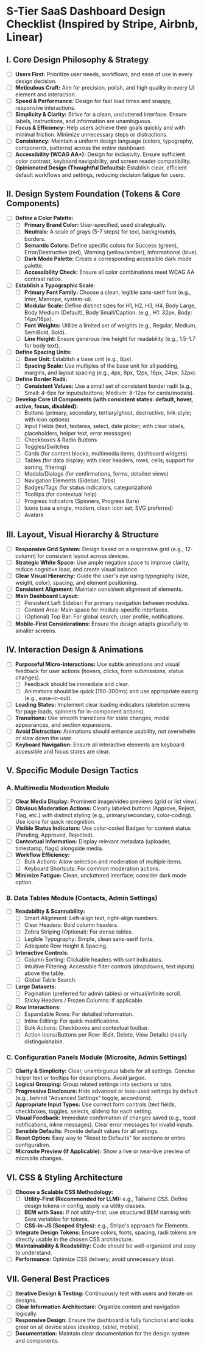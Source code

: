 
# S-Tier SaaS Dashboard Design Checklist (Inspired by Stripe, Airbnb, Linear)

## I. Core Design Philosophy & Strategy

*   [ ] **Users First:** Prioritize user needs, workflows, and ease of use in every design decision.
*   [ ] **Meticulous Craft:** Aim for precision, polish, and high quality in every UI element and interaction.
*   [ ] **Speed & Performance:** Design for fast load times and snappy, responsive interactions.
*   [ ] **Simplicity & Clarity:** Strive for a clean, uncluttered interface. Ensure labels, instructions, and information are unambiguous.
*   [ ] **Focus & Efficiency:** Help users achieve their goals quickly and with minimal friction. Minimize unnecessary steps or distractions.
*   [ ] **Consistency:** Maintain a uniform design language (colors, typography, components, patterns) across the entire dashboard.
*   [ ] **Accessibility (WCAG AA+):** Design for inclusivity. Ensure sufficient color contrast, keyboard navigability, and screen reader compatibility.
*   [ ] **Opinionated Design (Thoughtful Defaults):** Establish clear, efficient default workflows and settings, reducing decision fatigue for users.

## II. Design System Foundation (Tokens & Core Components)

*   [ ] **Define a Color Palette:**
    *   [ ] **Primary Brand Color:** User-specified, used strategically.
    *   [ ] **Neutrals:** A scale of grays (5-7 steps) for text, backgrounds, borders.
    *   [ ] **Semantic Colors:** Define specific colors for Success (green), Error/Destructive (red), Warning (yellow/amber), Informational (blue).
    *   [ ] **Dark Mode Palette:** Create a corresponding accessible dark mode palette.
    *   [ ] **Accessibility Check:** Ensure all color combinations meet WCAG AA contrast ratios.
*   [ ] **Establish a Typographic Scale:**
    *   [ ] **Primary Font Family:** Choose a clean, legible sans-serif font (e.g., Inter, Manrope, system-ui).
    *   [ ] **Modular Scale:** Define distinct sizes for H1, H2, H3, H4, Body Large, Body Medium (Default), Body Small/Caption. (e.g., H1: 32px, Body: 14px/16px).
    *   [ ] **Font Weights:** Utilize a limited set of weights (e.g., Regular, Medium, SemiBold, Bold).
    *   [ ] **Line Height:** Ensure generous line height for readability (e.g., 1.5-1.7 for body text).
*   [ ] **Define Spacing Units:**
    *   [ ] **Base Unit:** Establish a base unit (e.g., 8px).
    *   [ ] **Spacing Scale:** Use multiples of the base unit for all padding, margins, and layout spacing (e.g., 4px, 8px, 12px, 16px, 24px, 32px).
*   [ ] **Define Border Radii:**
    *   [ ] **Consistent Values:** Use a small set of consistent border radii (e.g., Small: 4-6px for inputs/buttons; Medium: 8-12px for cards/modals).
*   [ ] **Develop Core UI Components (with consistent states: default, hover, active, focus, disabled):**
    *   [ ] Buttons (primary, secondary, tertiary/ghost, destructive, link-style; with icon options)
    *   [ ] Input Fields (text, textarea, select, date picker; with clear labels, placeholders, helper text, error messages)
    *   [ ] Checkboxes & Radio Buttons
    *   [ ] Toggles/Switches
    *   [ ] Cards (for content blocks, multimedia items, dashboard widgets)
    *   [ ] Tables (for data display; with clear headers, rows, cells; support for sorting, filtering)
    *   [ ] Modals/Dialogs (for confirmations, forms, detailed views)
    *   [ ] Navigation Elements (Sidebar, Tabs)
    *   [ ] Badges/Tags (for status indicators, categorization)
    *   [ ] Tooltips (for contextual help)
    *   [ ] Progress Indicators (Spinners, Progress Bars)
    *   [ ] Icons (use a single, modern, clean icon set; SVG preferred)
    *   [ ] Avatars

## III. Layout, Visual Hierarchy & Structure

*   [ ] **Responsive Grid System:** Design based on a responsive grid (e.g., 12-column) for consistent layout across devices.
*   [ ] **Strategic White Space:** Use ample negative space to improve clarity, reduce cognitive load, and create visual balance.
*   [ ] **Clear Visual Hierarchy:** Guide the user's eye using typography (size, weight, color), spacing, and element positioning.
*   [ ] **Consistent Alignment:** Maintain consistent alignment of elements.
*   [ ] **Main Dashboard Layout:**
    *   [ ] Persistent Left Sidebar: For primary navigation between modules.
    *   [ ] Content Area: Main space for module-specific interfaces.
    *   [ ] (Optional) Top Bar: For global search, user profile, notifications.
*   [ ] **Mobile-First Considerations:** Ensure the design adapts gracefully to smaller screens.

## IV. Interaction Design & Animations

*   [ ] **Purposeful Micro-interactions:** Use subtle animations and visual feedback for user actions (hovers, clicks, form submissions, status changes).
    *   [ ] Feedback should be immediate and clear.
    *   [ ] Animations should be quick (150-300ms) and use appropriate easing (e.g., ease-in-out).
*   [ ] **Loading States:** Implement clear loading indicators (skeleton screens for page loads, spinners for in-component actions).
*   [ ] **Transitions:** Use smooth transitions for state changes, modal appearances, and section expansions.
*   [ ] **Avoid Distraction:** Animations should enhance usability, not overwhelm or slow down the user.
*   [ ] **Keyboard Navigation:** Ensure all interactive elements are keyboard accessible and focus states are clear.

## V. Specific Module Design Tactics

### A. Multimedia Moderation Module

*   [ ] **Clear Media Display:** Prominent image/video previews (grid or list view).
*   [ ] **Obvious Moderation Actions:** Clearly labeled buttons (Approve, Reject, Flag, etc.) with distinct styling (e.g., primary/secondary, color-coding). Use icons for quick recognition.
*   [ ] **Visible Status Indicators:** Use color-coded Badges for content status (Pending, Approved, Rejected).
*   [ ] **Contextual Information:** Display relevant metadata (uploader, timestamp, flags) alongside media.
*   [ ] **Workflow Efficiency:**
    *   [ ] Bulk Actions: Allow selection and moderation of multiple items.
    *   [ ] Keyboard Shortcuts: For common moderation actions.
*   [ ] **Minimize Fatigue:** Clean, uncluttered interface; consider dark mode option.

### B. Data Tables Module (Contacts, Admin Settings)

*   [ ] **Readability & Scannability:**
    *   [ ] Smart Alignment: Left-align text, right-align numbers.
    *   [ ] Clear Headers: Bold column headers.
    *   [ ] Zebra Striping (Optional): For dense tables.
    *   [ ] Legible Typography: Simple, clean sans-serif fonts.
    *   [ ] Adequate Row Height & Spacing.
*   [ ] **Interactive Controls:**
    *   [ ] Column Sorting: Clickable headers with sort indicators.
    *   [ ] Intuitive Filtering: Accessible filter controls (dropdowns, text inputs) above the table.
    *   [ ] Global Table Search.
*   [ ] **Large Datasets:**
    *   [ ] Pagination (preferred for admin tables) or virtual/infinite scroll.
    *   [ ] Sticky Headers / Frozen Columns: If applicable.
*   [ ] **Row Interactions:**
    *   [ ] Expandable Rows: For detailed information.
    *   [ ] Inline Editing: For quick modifications.
    *   [ ] Bulk Actions: Checkboxes and contextual toolbar.
    *   [ ] Action Icons/Buttons per Row: (Edit, Delete, View Details) clearly distinguishable.

### C. Configuration Panels Module (Microsite, Admin Settings)

*   [ ] **Clarity & Simplicity:** Clear, unambiguous labels for all settings. Concise helper text or tooltips for descriptions. Avoid jargon.
*   [ ] **Logical Grouping:** Group related settings into sections or tabs.
*   [ ] **Progressive Disclosure:** Hide advanced or less-used settings by default (e.g., behind "Advanced Settings" toggle, accordions).
*   [ ] **Appropriate Input Types:** Use correct form controls (text fields, checkboxes, toggles, selects, sliders) for each setting.
*   [ ] **Visual Feedback:** Immediate confirmation of changes saved (e.g., toast notifications, inline messages). Clear error messages for invalid inputs.
*   [ ] **Sensible Defaults:** Provide default values for all settings.
*   [ ] **Reset Option:** Easy way to "Reset to Defaults" for sections or entire configuration.
*   [ ] **Microsite Preview (If Applicable):** Show a live or near-live preview of microsite changes.

## VI. CSS & Styling Architecture

*   [ ] **Choose a Scalable CSS Methodology:**
    *   [ ] **Utility-First (Recommended for LLM):** e.g., Tailwind CSS. Define design tokens in config, apply via utility classes.
    *   [ ] **BEM with Sass:** If not utility-first, use structured BEM naming with Sass variables for tokens.
    *   [ ] **CSS-in-JS (Scoped Styles):** e.g., Stripe's approach for Elements.
*   [ ] **Integrate Design Tokens:** Ensure colors, fonts, spacing, radii tokens are directly usable in the chosen CSS architecture.
*   [ ] **Maintainability & Readability:** Code should be well-organized and easy to understand.
*   [ ] **Performance:** Optimize CSS delivery; avoid unnecessary bloat.

## VII. General Best Practices

*   [ ] **Iterative Design & Testing:** Continuously test with users and iterate on designs.
*   [ ] **Clear Information Architecture:** Organize content and navigation logically.
*   [ ] **Responsive Design:** Ensure the dashboard is fully functional and looks great on all device sizes (desktop, tablet, mobile).
*   [ ] **Documentation:** Maintain clear documentation for the design system and components.
